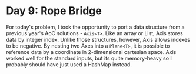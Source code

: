 # Day 9: Rope Bridge

For today's problem, I took the opportunity to port a data structure from a previous year's AoC solutions - `Axis<T>`.
Like an array or List, Axis stores data by integer index.
Unlike those structures, however, Axis allows indexes to be negative.
By nesting two Axes into a `Plane<T>`, it is possible to reference data by a coordinate in 2-dimensional cartesian space.
Axis worked well for the standard inputs, but its quite memory-heavy so I probably should have just used a HashMap instead.